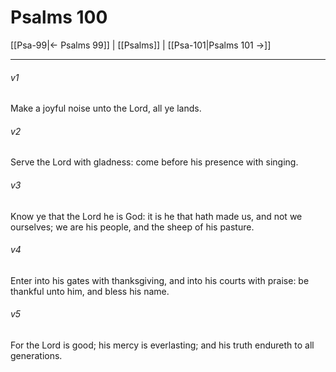 # Psalms 100

[[Psa-99|← Psalms 99]] | [[Psalms]] | [[Psa-101|Psalms 101 →]]
***

###### v1
Make a joyful noise unto the Lord, all ye lands.
###### v2
Serve the Lord with gladness: come before his presence with singing.
###### v3
Know ye that the Lord he is God: it is he that hath made us, and not we ourselves; we are his people, and the sheep of his pasture.
###### v4
Enter into his gates with thanksgiving, and into his courts with praise: be thankful unto him, and bless his name.
###### v5
For the Lord is good; his mercy is everlasting; and his truth endureth to all generations. 
